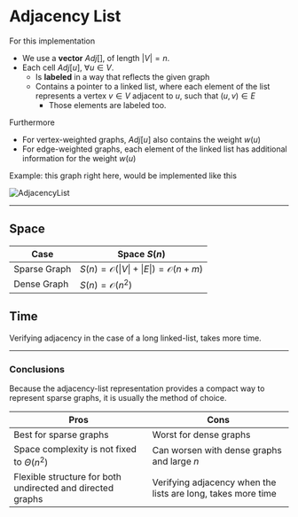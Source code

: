 # Adjacency List

For this implementation 
* We use a **vector** $Adj[]$, of length $|V| = n$.
* Each cell $Adj[u]$, $\forall u \in V$.
  * Is **labeled** in a way that reflects the given graph
  * Contains a pointer to a linked list, where each element of the list represents
  a vertex $v \in V$ adjacent to $u$, such that $(u,v) \in E$
    * Those elements are labeled too.

Furthermore
* For vertex-weighted graphs, $Adj[u]$ also contains the weight $w(u)$
* For edge-weighted graphs, each element of the linked list has additional information for the weight $w(u)$


Example: this graph right here, would be implemented like this

![AdjacencyList](https://github.com/PayThePizzo/DataStrutucures-Algorithms/blob/main/Resources/AdjacencyList.png?raw=TRUE)

---

## Space

| Case         	| Space $S(n)$                                            	|
|--------------	|---------------------------------------------------------	|
| Sparse Graph 	| $S(n) = \mathcal{O} (\|V\|+\|E\|) = \mathcal{O} (n+m)$  	|
| Dense Graph  	| $S(n) = \mathcal{O} (n^{2})$                            	|

## Time
Verifying adjacency in the case of a long linked-list, takes more time.

---

### Conclusions

Because the adjacency-list representation provides a compact way to represent sparse graphs, it is usually the method
of choice.

| **Pros**                                                   	| **Cons**                                                     	|
|------------------------------------------------------------	|--------------------------------------------------------------	|
| Best for sparse graphs                                     	| Worst for dense graphs                                       	|
| Space complexity is not fixed to $\Theta(n^{2})$           	| Can worsen with dense graphs and large $n$                   	|
| Flexible structure for both undirected and directed graphs 	| Verifying adjacency when the lists are long, takes more time 	|

